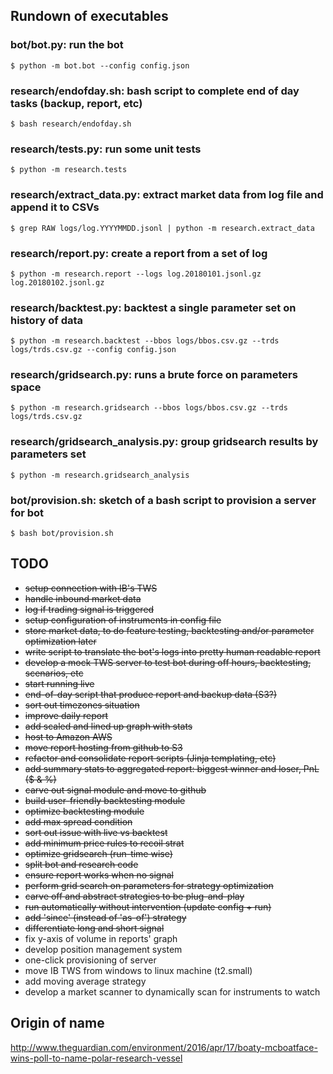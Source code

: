 
## Rundown of executables

### bot/bot.py: run the bot
    $ python -m bot.bot --config config.json

### research/endofday.sh: bash script to complete end of day tasks (backup, report, etc)
    $ bash research/endofday.sh

### research/tests.py: run some unit tests
    $ python -m research.tests

### research/extract_data.py: extract market data from log file and append it to CSVs
    $ grep RAW logs/log.YYYYMMDD.jsonl | python -m research.extract_data

### research/report.py: create a report from a set of log
    $ python -m research.report --logs log.20180101.jsonl.gz log.20180102.jsonl.gz

### research/backtest.py: backtest a single parameter set on history of data
    $ python -m research.backtest --bbos logs/bbos.csv.gz --trds logs/trds.csv.gz --config config.json

### research/gridsearch.py: runs a brute force on parameters space
    $ python -m research.gridsearch --bbos logs/bbos.csv.gz --trds logs/trds.csv.gz

### research/gridsearch_analysis.py: group gridsearch results by parameters set
    $ python -m research.gridsearch_analysis

### bot/provision.sh: sketch of a bash script to provision a server for bot
    $ bash bot/provision.sh

## TODO
* ~~setup connection with IB's TWS~~
* ~~handle inbound market data~~
* ~~log if trading signal is triggered~~
* ~~setup configuration of instruments in config file~~
* ~~store market data, to do feature testing, backtesting and/or parameter optimization later~~
* ~~write script to translate the bot's logs into pretty human readable report~~
* ~~develop a mock TWS server to test bot during off hours, backtesting, scenarios, etc~~
* ~~start running live~~
* ~~end-of-day script that produce report and backup data (S3?)~~
* ~~sort out timezones situation~~
* ~~improve daily report~~
* ~~add scaled and lined up graph with stats~~
* ~~host to Amazon AWS~~
* ~~move report hosting from github to S3~~
* ~~refactor and consolidate report scripts (Jinja templating, etc)~~
* ~~add summary stats to aggregated report: biggest winner and loser, PnL ($ & %)~~
* ~~carve out signal module and move to github~~
* ~~build user-friendly backtesting module~~
* ~~optimize backtesting module~~
* ~~add max spread condition~~
* ~~sort out issue with live vs backtest~~
* ~~add minimum price rules to recoil strat~~
* ~~optimize gridsearch (run-time wise)~~
* ~~split bot and research code~~
* ~~ensure report works when no signal~~
* ~~perform grid search on parameters for strategy optimization~~
* ~~carve off and abstract strategies to be plug-and-play~~
* ~~run automatically without intervention (update config + run)~~
* ~~add 'since' (instead of 'as-of') strategy~~
* ~~differentiate long and short signal~~
* fix y-axis of volume in reports' graph
* develop position management system
* one-click provisioning of server
* move IB TWS from windows to linux machine (t2.small)
* add moving average strategy
* develop a market scanner to dynamically scan for instruments to watch

## Origin of name

http://www.theguardian.com/environment/2016/apr/17/boaty-mcboatface-wins-poll-to-name-polar-research-vessel

